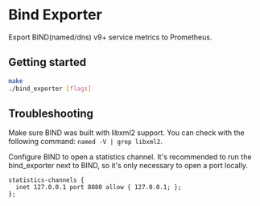 # Bind Exporter

Export BIND(named/dns) v9+ service metrics to Prometheus.

## Getting started

```bash
make
./bind_exporter [flags]
```

## Troubleshooting

Make sure BIND was built with libxml2 support. You can check with the following
command: `named -V | grep libxml2`.

Configure BIND to open a statistics channel. It's recommended to run the
bind_exporter next to BIND, so it's only necessary to open a port locally.

```
statistics-channels {
  inet 127.0.0.1 port 8080 allow { 127.0.0.1; };
};
```
